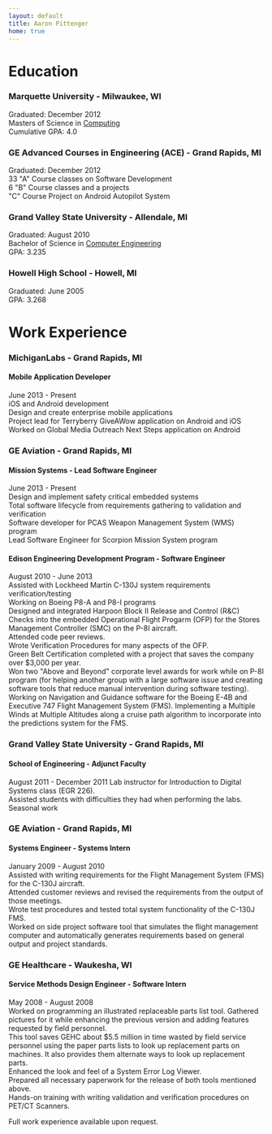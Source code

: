 ```yaml
---
layout: default
title: Aaron Pittenger
home: true
---
```


# Education  

### Marquette University - Milwaukee, WI  
Graduated: December 2012  
Masters of Science in [Computing](http://mu.edu/mscs/grad-computing.shtml)  
Cumulative GPA: 4.0  

### GE Advanced Courses in Engineering (ACE) - Grand Rapids, MI  
Graduated: December 2012  
33 "A" Course classes on Software Development  
6 "B" Course classes and a projects  
"C" Course Project on Android Autopilot System  

### Grand Valley State University - Allendale, MI  
Graduated: August 2010  
Bachelor of Science in [Computer Engineering](http://www.gvsu.edu/acad-view.htm?pdfId=04755CB3-9BC8-1EB6-520DAAB035F5DE02)  
GPA: 3.235  

### Howell High School - Howell, MI  
Graduated: June 2005  
GPA: 3.268  

# Work Experience  

### MichiganLabs - Grand Rapids, MI

#### Mobile Application Developer
June 2013 - Present  
iOS and Android development  
Design and create enterprise mobile applications  
Project lead for Terryberry GiveAWow application on Android and iOS  
Worked on Global Media Outreach Next Steps application on Android  

### GE Aviation - Grand Rapids, MI

#### Mission Systems - Lead Software Engineer
June 2013 - Present  
Design and implement safety critical embedded systems  
Total software lifecycle from requirements gathering to validation and verification  
Software developer for PCAS Weapon Management System (WMS) program  
Lead Software Engineer for Scorpion Mission System program  

#### Edison Engineering Development Program - Software Engineer
August 2010 - June 2013  
Assisted with Lockheed Martin C-130J system requirements verification/testing  
Working on Boeing P8-A and P8-I programs  
Designed and integrated Harpoon Block II Release and Control (R&C) Checks into the embedded Operational Flight   Progarm (OFP) for the Stores Management Controller (SMC) on the P-8I aircraft.  
Attended code peer reviews.  
Wrote Verification Procedures for many aspects of the OFP.  
Green Belt Certification completed with a project that saves the company over $3,000 per year.  
Won two "Above and Beyond" corporate level awards for work while on P-8I program (for helping another group with a large software issue and creating software tools that reduce manual intervention during software testing).  
Working on Navigation and Guidance software for the Boeing E-4B and Executive 747 Flight Management System (FMS).   Implementing a Multiple Winds at Multiple Altitudes along a cruise path algorithm to incorporate into the predictions system for the FMS.  

### Grand Valley State University - Grand Rapids, MI  
#### School of Engineering - Adjunct Faculty
August 2011 - December 2011
Lab instructor for Introduction to Digital Systems class (EGR 226).  
Assisted students with difficulties they had when performing the labs.  
Seasonal work  

### GE Aviation - Grand Rapids, MI  
#### Systems Engineer - Systems Intern
January 2009 - August 2010  
Assisted with writing requirements for the Flight Management System (FMS) for the C-130J aircraft.  
Attended customer reviews and revised the requirements from the output of those meetings.  
Wrote test procedures and tested total system functionality of the C-130J FMS.  
Worked on side project software tool that simulates the flight management computer and automatically generates requirements based on general output and project standards.  

### GE Healthcare - Waukesha, WI  
#### Service Methods Design Engineer - Software Intern
May 2008 - August 2008  
Worked on programming an illustrated replaceable parts list tool. Gathered pictures for it while enhancing the previous version and adding features requested by field personnel.  
This tool saves GEHC about $5.5 million in time wasted by field service personnel using the paper parts lists to look up replacement parts on machines. It also provides them alternate ways to look up replacement parts.  
Enhanced the look and feel of a System Error Log Viewer.  
Prepared all necessary paperwork for the release of both tools mentioned above.  
Hands-on training with writing validation and verification procedures on PET/CT Scanners.  

Full work experience available upon request.  
